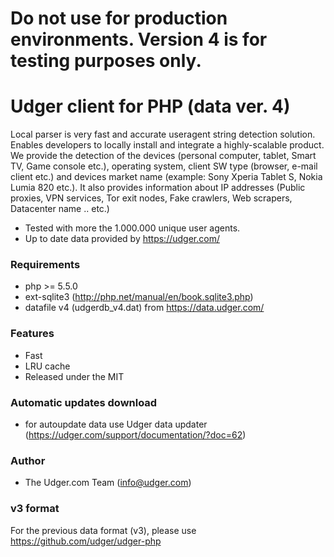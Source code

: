 # Do not use for production environments. Version 4 is for testing purposes only.

# Udger client for PHP (data ver. 4)
Local parser is very fast and accurate useragent string detection solution. Enables developers to locally install and integrate a highly-scalable product.
We provide the detection of the devices (personal computer, tablet, Smart TV, Game console etc.), operating system, client SW type (browser, e-mail client etc.)
and devices market name (example: Sony Xperia Tablet S, Nokia Lumia 820 etc.).
It also provides information about IP addresses (Public proxies, VPN services, Tor exit nodes, Fake crawlers, Web scrapers, Datacenter name .. etc.)

- Tested with more the 1.000.000 unique user agents.
- Up to date data provided by https://udger.com/

### Requirements
 - php >= 5.5.0
 - ext-sqlite3 (http://php.net/manual/en/book.sqlite3.php)
 - datafile v4 (udgerdb_v4.dat) from https://data.udger.com/ 

### Features
- Fast
- LRU cache
- Released under the MIT


### Automatic updates download
- for autoupdate data use Udger data updater (https://udger.com/support/documentation/?doc=62)

### Author
- The Udger.com Team (info@udger.com)
                
### v3 format
For the previous data format (v3), please use https://github.com/udger/udger-php
